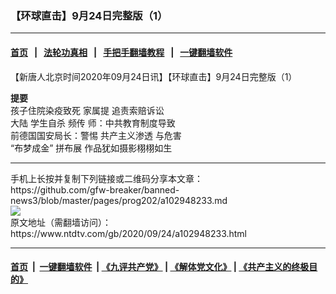 ### 【环球直击】9月24日完整版（1）
------------------------

#### [首页](https://github.com/gfw-breaker/banned-news3/blob/master/README.md) &nbsp;&nbsp;|&nbsp;&nbsp; [法轮功真相](https://github.com/begood0513/basic/blob/master/README.md)  &nbsp;&nbsp;|&nbsp;&nbsp; [手把手翻墙教程](https://github.com/gfw-breaker/guides/wiki)  &nbsp;&nbsp;|&nbsp;&nbsp; [一键翻墙软件](https://github.com/gfw-breaker/nogfw/blob/master/README.md)  



<div><div class="post_content" itemprop="articleBody">
 <p>
  【新唐人北京时间2020年09月24日讯】【环球直击】9月24日完整版（1）
 </p>
 <p>
  <strong>
   提要
  </strong>
  <br/>
  孩子住院染疫致死 家属提
  <ok href="https://www.ntdtv.com/gb/追责索赔诉讼.htm">
   追责索赔诉讼
  </ok>
  <br/>
  大陆
  <ok href="https://www.ntdtv.com/gb/学生自杀.htm">
   学生自杀
  </ok>
  频传 师：中共教育制度导致
  <br/>
  前德国国安局长：警惕
  <ok href="https://www.ntdtv.com/gb/共产主义渗透.htm">
   共产主义渗透
  </ok>
  与危害
  <br/>
  “布梦成金”
  <ok href="https://www.ntdtv.com/gb/拼布展.htm">
   拼布展
  </ok>
  作品犹如摄影栩栩如生
 </p>
 <div class="single_ad">
 </div>
</div>
</div>
<hr/>
手机上长按并复制下列链接或二维码分享本文章：<br/>
https://github.com/gfw-breaker/banned-news3/blob/master/pages/prog202/a102948233.md <br/>
<a href='https://github.com/gfw-breaker/banned-news3/blob/master/pages/prog202/a102948233.md'><img src='https://github.com/gfw-breaker/banned-news3/blob/master/pages/prog202/a102948233.md.png'/></a> <br/>
原文地址（需翻墙访问）：https://www.ntdtv.com/gb/2020/09/24/a102948233.html


------------------------
#### [首页](https://github.com/gfw-breaker/banned-news3/blob/master/README.md) &nbsp;|&nbsp; [一键翻墙软件](https://github.com/gfw-breaker/nogfw/blob/master/README.md) &nbsp;| [《九评共产党》](https://github.com/gfw-breaker/9ping.md/blob/master/README.md#九评之一评共产党是什么) | [《解体党文化》](https://github.com/gfw-breaker/jtdwh.md/blob/master/README.md) | [《共产主义的终极目的》](https://github.com/gfw-breaker/gczydzjmd.md/blob/master/README.md)


<img src='http://gfw-breaker.win/banned-news3/pages/prog202/a102948233.md' width='0px' height='0px'/>